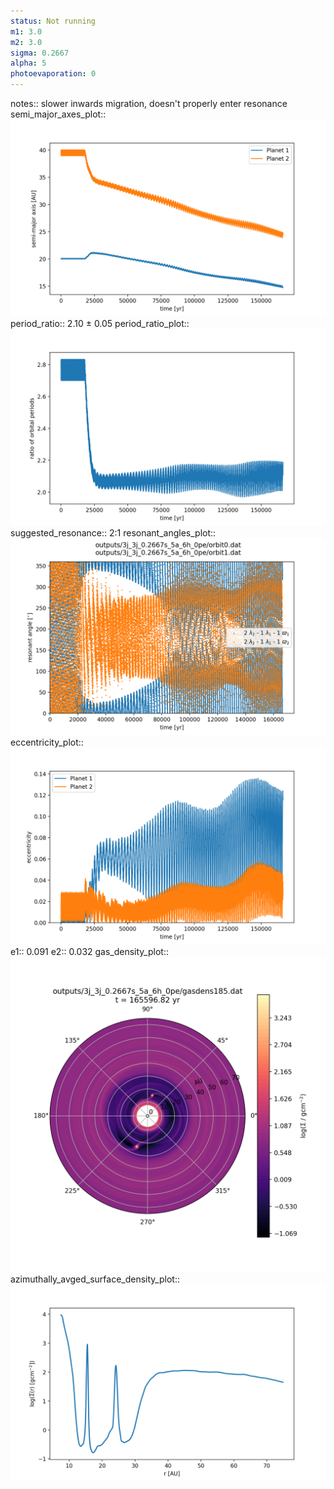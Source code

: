 ```yaml
---
status: Not running
m1: 3.0
m2: 3.0
sigma: 0.2667
alpha: 5
photoevaporation: 0
---
```


notes:: slower inwards migration, doesn't properly enter resonance
semi_major_axes_plot:: ![semi_major_axes_3j_3j_0.2667s_5a_6h_0pe.png](plots/semi_major_axes/semi_major_axes_3j_3j_0.2667s_5a_6h_0pe.png)
period_ratio:: 2.10 ± 0.05
period_ratio_plot:: ![period_ratio_3j_3j_0.2667s_5a_6h_0pe.png](plots/period_ratio/period_ratio_3j_3j_0.2667s_5a_6h_0pe.png)
suggested_resonance:: 2:1
resonant_angles_plot:: ![resonant_angles_3j_3j_0.2667s_5a_6h_0pe.png](plots/resonant_angles/resonant_angles_3j_3j_0.2667s_5a_6h_0pe.png)
eccentricity_plot:: ![eccentricity_3j_3j_0.2667s_5a_6h_0pe.png](plots/eccentricity/eccentricity_3j_3j_0.2667s_5a_6h_0pe.png)
e1:: 0.091
e2:: 0.032
gas_density_plot:: ![gas_density_3j_3j_0.2667s_5a_6h_0pe.png](plots/gas_density/gas_density_3j_3j_0.2667s_5a_6h_0pe.png)
azimuthally_avged_surface_density_plot:: ![azimuthally_avged_surface_density_3j_3j_0.2667s_5a_6h_0pe.png](plots/azimuthally_avged_surface_density/azimuthally_avged_surface_density_3j_3j_0.2667s_5a_6h_0pe.png)
